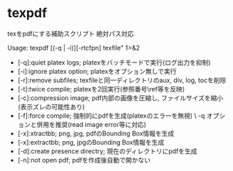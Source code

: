 # texpdf
texをpdfにする補助スクリプト 絶対パス対応

Usage: texpdf [(-q | -i)][-rtcfpn] texfile" 1>&2
- [-q]:quiet platex logs; platexをバッチモードで実行(ログ出力を抑制)
- [-i]:ignore platex option; platexをオプション無しで実行
- [-r]:remove subfiles; texfileと同一ディレクトリのaux, div, log, tocを削除
- [-t]:twice compile; platexを2回実行(参照番号\\ref等を反映)
- [-c]:compression image; pdf内部の画像を圧縮し, ファイルサイズを縮小(表示ズレの可能性あり)
- [-f]:force compile; 強制的にpdfを生成(platexのエラーを無視)
\\     -q オプションと併用を推奨(read image error等に対応)
- [-x]:xtractbb; png, jpg, pdfのBounding Box情報を生成
- [-x]:extractbb; png, jpgのBounding Box情報を生成
- [-d]:create presence directry; 現在のディレクトリにpdfを生成
- [-n]:not open pdf; pdfを作成後自動で開かない

